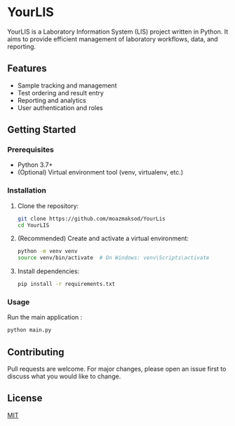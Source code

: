 # YourLIS

YourLIS is a Laboratory Information System (LIS) project written in Python. It aims to provide efficient management of laboratory workflows, data, and reporting.

## Features
- Sample tracking and management
- Test ordering and result entry
- Reporting and analytics
- User authentication and roles

## Getting Started

### Prerequisites
- Python 3.7+
- (Optional) Virtual environment tool (venv, virtualenv, etc.)

### Installation
1. Clone the repository:
   ```bash
   git clone https://github.com/moazmaksod/YourLis
   cd YourLIS
   ```
2. (Recommended) Create and activate a virtual environment:
   ```bash
   python -m venv venv
   source venv/bin/activate  # On Windows: venv\Scripts\activate
   ```
3. Install dependencies:
   ```bash
   pip install -r requirements.txt
   ```

### Usage
Run the main application :
```bash
python main.py
```

## Contributing
Pull requests are welcome. For major changes, please open an issue first to discuss what you would like to change.

## License
[MIT](LICENSE)